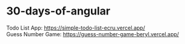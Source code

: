 # 30-days-of-angular

Todo List App: https://simple-todo-list-ecru.vercel.app/
<br>
Guess Number Game: https://guess-number-game-beryl.vercel.app/
